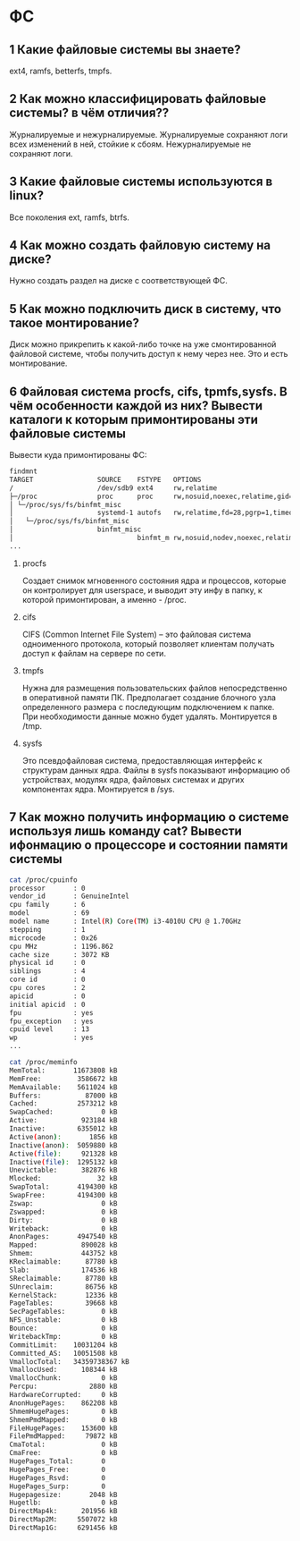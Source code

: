 # ФС
## 1 Какие файловые системы вы знаете?
ext4, ramfs, betterfs, tmpfs.
## 2 Как можно классифицировать файловые системы? в чём отличия??
Журналируемые и нежурналируемые. Журналируемые сохраняют логи всех изменений в ней, стойкие к сбоям. Нежурналируемые не сохраняют логи.
## 3 Какие файловые системы используются в linux?
Все поколения ext, ramfs, btrfs.
## 4 Как можно создать файловую систему на диске?
Нужно создать раздел на диске с соответствующей ФС.
## 5 Как можно подключить диск в систему, что такое монтирование?
Диск можно прикрепить к какой-либо точке на уже смонтированной файловой системе, чтобы получить доступ к нему через нее. Это и есть монтирование.
## 6 Файловая система procfs, cifs, tpmfs,sysfs. В чём особенности каждой из них? Вывести каталоги к которым примонтированы эти файловые системы
Вывести куда примонтированы ФС:
```bash
findmnt
TARGET                SOURCE    FSTYPE   OPTIONS
/                     /dev/sdb9 ext4     rw,relatime
├─/proc               proc      proc     rw,nosuid,noexec,relatime,gid=19
│ └─/proc/sys/fs/binfmt_misc
│                     systemd-1 autofs   rw,relatime,fd=28,pgrp=1,timeout=0,minproto=5,ma
│   └─/proc/sys/fs/binfmt_misc
│                     binfmt_misc
│                               binfmt_m rw,nosuid,nodev,noexec,relatime
...
```
1. procfs

   Cоздает снимок мгновенного состояния ядра и процессов, которые он контролирует для userspace, и выводит эту инфу в папку, к которой примонтирован, а именно - /proc.
2. cifs

   CIFS (Common Internet File System) – это файловая система одноименного протокола, который позволяет клиентам получать доступ к файлам на сервере по сети.
3. tmpfs

   Нужна для размещения пользовательских файлов непосредственно в оперативной памяти ПК. Предполагает создание блочного узла определенного размера с последующим подключением к папке. При необходимости данные можно будет удалять. Монтируется в /tmp.
4. sysfs

   Это псевдофайловая система, предоставляющая интерфейс к структурам данных ядра. Файлы в sysfs показывают информацию об устройствах, модулях ядра, файловых системах и других компонентах ядра. Монтируется в /sys.
## 7 Как можно получить информацию о системе используя лишь команду cat? Вывести ифонмацию о процессоре и состоянии памяти системы
```bash
cat /proc/cpuinfo
processor       : 0
vendor_id       : GenuineIntel
cpu family      : 6
model           : 69
model name      : Intel(R) Core(TM) i3-4010U CPU @ 1.70GHz
stepping        : 1
microcode       : 0x26
cpu MHz         : 1196.862
cache size      : 3072 KB
physical id     : 0
siblings        : 4
core id         : 0
cpu cores       : 2
apicid          : 0
initial apicid  : 0
fpu             : yes
fpu_exception   : yes
cpuid level     : 13
wp              : yes
...
```
```bash
cat /proc/meminfo
MemTotal:       11673808 kB
MemFree:         3586672 kB
MemAvailable:    5611024 kB
Buffers:           87000 kB
Cached:          2573212 kB
SwapCached:            0 kB
Active:           923184 kB
Inactive:        6355012 kB
Active(anon):       1856 kB
Inactive(anon):  5059880 kB
Active(file):     921328 kB
Inactive(file):  1295132 kB
Unevictable:      382876 kB
Mlocked:              32 kB
SwapTotal:       4194300 kB
SwapFree:        4194300 kB
Zswap:                 0 kB
Zswapped:              0 kB
Dirty:                 0 kB
Writeback:             0 kB
AnonPages:       4947540 kB
Mapped:           890028 kB
Shmem:            443752 kB
KReclaimable:      87780 kB
Slab:             174536 kB
SReclaimable:      87780 kB
SUnreclaim:        86756 kB
KernelStack:       12336 kB
PageTables:        39668 kB
SecPageTables:         0 kB
NFS_Unstable:          0 kB
Bounce:                0 kB
WritebackTmp:          0 kB
CommitLimit:    10031204 kB
Committed_AS:   10051508 kB
VmallocTotal:   34359738367 kB
VmallocUsed:      108344 kB
VmallocChunk:          0 kB
Percpu:             2880 kB
HardwareCorrupted:     0 kB
AnonHugePages:    862208 kB
ShmemHugePages:        0 kB
ShmemPmdMapped:        0 kB
FileHugePages:    153600 kB
FilePmdMapped:     79872 kB
CmaTotal:              0 kB
CmaFree:               0 kB
HugePages_Total:       0
HugePages_Free:        0
HugePages_Rsvd:        0
HugePages_Surp:        0
Hugepagesize:       2048 kB
Hugetlb:               0 kB
DirectMap4k:      201956 kB
DirectMap2M:     5507072 kB
DirectMap1G:     6291456 kB
```
